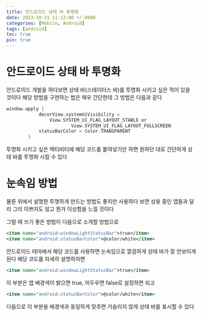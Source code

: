 ```yaml
---
title: 안드로이드 상태 바 투명화
date: 2023-10-31 11:13:00 +/-0000
categories: [Mobile, Android]
tags: [android]
toc: true
pin: true
---
```


# 안드로이드 상태 바 투명화

안드로이드 개발을 하다보면 상태 바(스테이터스 바)를 투명화 시키고 싶은 적이 있을 것이다
해당 방법을 구현하는 법은 매우 간단한데 그 방법은 다음과 같다

~~~kotlin
window.apply {
            decorView.systemUiVisibility =
                View.SYSTEM_UI_FLAG_LAYOUT_STABLE or
                        View.SYSTEM_UI_FLAG_LAYOUT_FULLSCREEN
            statusBarColor = Color.TRANSPARENT
        }
~~~

투명화 시키고 싶은 액티비티에 해당 코드를 붙여넣기만 하면 원하던 대로 간단하게 상태 바를 투명화 시킬 수 있다

# 눈속임 방법

물론 위에서 설명한 투명하게 만드는 방법도 좋지만 사용하다 보면 상용 중인 앱들과 달리
그리 이쁘지도 않고 뭔가 이상함을 느낄 것이다

그럴 때 쓰기 좋은 방법이 다음으로 소개할 방법으로 

~~~xml
<item name="android:windowLightStatusBar">true</item>
<item name="android:statusBarColor">@color/white</item>
~~~

안드로이드 테마에서 해당 코드를 사용하면 눈속임으로 깔끔하게 상태 바가 잘 안보이게 된다
해당 코드를 자세히 설명하자면

~~~xml
<item name="android:windowLightStatusBar">true</item>
~~~

이 부분은 앱 배경색이 밝으면 true, 어두우면 false로 설정하면 되고

~~~xml
<item name="android:statusBarColor">@color/white</item>
~~~

다음으로 이 부분을 배경색과 동일하게 맞추면 거슬리지 않게 상태 바를 표시할 수 있다
